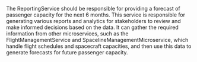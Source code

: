 The ReportingService should be responsible for providing a forecast of passenger capacity for the next 6 months. This service is responsible for generating various reports and analytics for stakeholders to review and make informed decisions based on the data. It can gather the required information from other microservices, such as the FlightManagementService and SpacelineManagementMicroservice, which handle flight schedules and spacecraft capacities, and then use this data to generate forecasts for future passenger capacity.